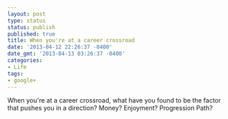 ```yaml
---
layout: post
type: status
status: publish
published: true
title: When you're at a career crossroad
date: '2013-04-12 22:26:37 -0400'
date_gmt: '2013-04-13 03:26:37 -0400'
categories:
- Life
tags:
- google+
---
```

When you're at a career crossroad, what have you found to be the factor that pushes you in a direction? Money? Enjoyment? Progression Path?﻿

